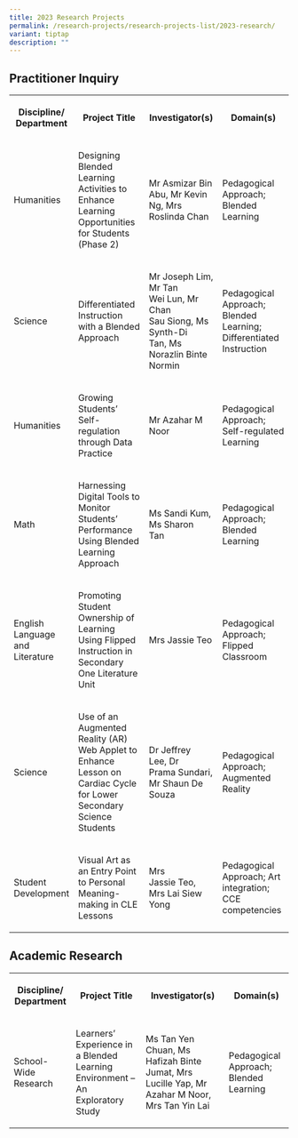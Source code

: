 ```yaml
---
title: 2023 Research Projects
permalink: /research-projects/research-projects-list/2023-research/
variant: tiptap
description: ""
---
```

<h2>Practitioner Inquiry</h2>
<table>
<tbody>
<tr>
<th rowspan="1" colspan="1">
<p>Discipline/ Department</p>
</th>
<th rowspan="1" colspan="1">
<p>Project Title</p>
</th>
<th rowspan="1" colspan="1">
<p>Investigator(s)</p>
</th>
<th rowspan="1" colspan="1">
<p>Domain(s)</p>
</th>
</tr>
<tr>
<td rowspan="1" colspan="1">
<p>Humanities</p>
</td>
<td rowspan="1" colspan="1">
<p>Designing Blended Learning Activities to Enhance Learning Opportunities
for Students (Phase 2)&nbsp;</p>
</td>
<td rowspan="1" colspan="1">
<p>Mr Asmizar Bin Abu, Mr Kevin Ng,&nbsp;Mrs Roslinda&nbsp;Chan</p>
</td>
<td rowspan="1" colspan="1">
<p>Pedagogical Approach; Blended Learning</p>
</td>
</tr>
<tr>
<td rowspan="1" colspan="1">
<p>Science</p>
</td>
<td rowspan="1" colspan="1">
<p>Differentiated Instruction with a Blended Approach&nbsp;</p>
</td>
<td rowspan="1" colspan="1">
<p>Mr Joseph Lim, Mr Tan Wei&nbsp;Lun, Mr Chan Sau&nbsp;Siong, Ms Synth-Di
Tan,&nbsp;Ms Norazlin&nbsp;Binte Normin</p>
</td>
<td rowspan="1" colspan="1">
<p>Pedagogical Approach; Blended Learning; Differentiated Instruction&nbsp;</p>
</td>
</tr>
<tr>
<td rowspan="1" colspan="1">
<p>Humanities</p>
</td>
<td rowspan="1" colspan="1">
<p>Growing Students’ Self-regulation through Data Practice&nbsp;</p>
</td>
<td rowspan="1" colspan="1">
<p>Mr Azahar&nbsp;M Noor</p>
</td>
<td rowspan="1" colspan="1">
<p>Pedagogical Approach; Self-regulated Learning</p>
</td>
</tr>
<tr>
<td rowspan="1" colspan="1">
<p>Math</p>
</td>
<td rowspan="1" colspan="1">
<p>Harnessing Digital Tools to Monitor Students’ Performance Using&nbsp;Blended
Learning Approach&nbsp;</p>
</td>
<td rowspan="1" colspan="1">
<p>Ms Sandi Kum, Ms Sharon Tan&nbsp;</p>
</td>
<td rowspan="1" colspan="1">
<p>Pedagogical Approach; Blended Learning</p>
</td>
</tr>
<tr>
<td rowspan="1" colspan="1">
<p>English Language and Literature</p>
</td>
<td rowspan="1" colspan="1">
<p>Promoting Student Ownership of Learning Using Flipped Instruction in Secondary
One Literature Unit&nbsp;</p>
</td>
<td rowspan="1" colspan="1">
<p>Mrs Jassie Teo</p>
</td>
<td rowspan="1" colspan="1">
<p>Pedagogical Approach; Flipped Classroom</p>
</td>
</tr>
<tr>
<td rowspan="1" colspan="1">
<p>Science</p>
</td>
<td rowspan="1" colspan="1">
<p>Use of an Augmented Reality (AR) Web Applet to Enhance Lesson on Cardiac
Cycle for Lower Secondary Science Students&nbsp;</p>
</td>
<td rowspan="1" colspan="1">
<p>Dr Jeffrey Lee,&nbsp;Dr Prama&nbsp;Sundari, Mr Shaun De Souza&nbsp;&nbsp;</p>
</td>
<td rowspan="1" colspan="1">
<p>Pedagogical Approach; Augmented Reality</p>
</td>
</tr>
<tr>
<td rowspan="1" colspan="1">
<p>Student Development</p>
</td>
<td rowspan="1" colspan="1">
<p>Visual Art as an Entry Point to Personal Meaning-making in CLE Lessons&nbsp;</p>
</td>
<td rowspan="1" colspan="1">
<p>Mrs Jassie&nbsp;Teo, Mrs Lai Siew Yong&nbsp;</p>
</td>
<td rowspan="1" colspan="1">
<p>Pedagogical Approach; Art integration; CCE competencies&nbsp;</p>
</td>
</tr>
</tbody>
</table>
<h2>Academic Research</h2>
<table>
<tbody>
<tr>
<th rowspan="1" colspan="1">
<p>Discipline/ Department</p>
</th>
<th rowspan="1" colspan="1">
<p>Project Title</p>
</th>
<th rowspan="1" colspan="1">
<p>Investigator(s)</p>
</th>
<th rowspan="1" colspan="1">
<p>Domain(s)</p>
</th>
</tr>
<tr>
<td rowspan="1" colspan="1">
<p>School-Wide Research</p>
</td>
<td rowspan="1" colspan="1">
<p>Learners’ Experience in a Blended Learning Environment – An Exploratory
Study</p>
</td>
<td rowspan="1" colspan="1">
<p>Ms Tan Yen Chuan, Ms Hafizah Binte Jumat, Mrs Lucille Yap, Mr Azahar M
Noor, Mrs Tan Yin Lai</p>
</td>
<td rowspan="1" colspan="1">
<p>Pedagogical Approach; Blended Learning</p>
</td>
</tr>
</tbody>
</table>
<p></p>